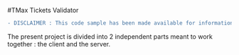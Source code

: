 #TMax Tickets Validator

```diff
- DISCLAIMER : This code sample has been made available for informational and educational purpose only. I hereby disclaim any and all liability to any party for any direct, indirect, implied, punitive, special, incidental or other consequential damages arising directly or indirectly from any use of the present code, which is provided as is, and without warranties. 
```

The present project is divided into 2 independent parts meant to work together : the client and the server.